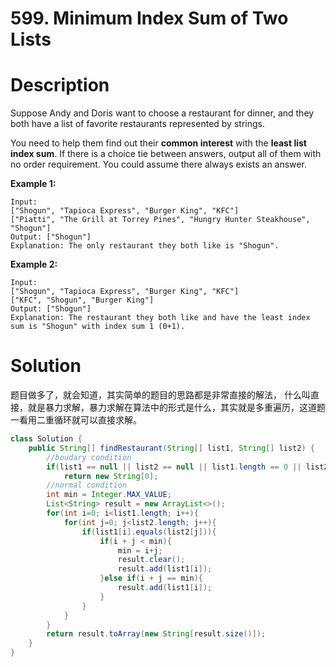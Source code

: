 # 599. Minimum Index Sum of Two Lists

# Description

Suppose Andy and Doris want to choose a restaurant for dinner, and they both have a list of favorite restaurants represented by strings.

You need to help them find out their **common interest** with the **least list index sum**. If there is a choice tie between answers, output all of them with no order requirement. You could assume there always exists an answer.

**Example 1:**

```
Input:
["Shogun", "Tapioca Express", "Burger King", "KFC"]
["Piatti", "The Grill at Torrey Pines", "Hungry Hunter Steakhouse", "Shogun"]
Output: ["Shogun"]
Explanation: The only restaurant they both like is "Shogun".
```

**Example 2:**

```
Input:
["Shogun", "Tapioca Express", "Burger King", "KFC"]
["KFC", "Shogun", "Burger King"]
Output: ["Shogun"]
Explanation: The restaurant they both like and have the least index sum is "Shogun" with index sum 1 (0+1).
```

# Solution

题目做多了，就会知道，其实简单的题目的思路都是非常直接的解法， 什么叫直接，就是暴力求解，暴力求解在算法中的形式是什么，其实就是多重遍历，这道题一看用二重循环就可以直接求解。

```java
class Solution {
    public String[] findRestaurant(String[] list1, String[] list2) {
        //boudary condition
        if(list1 == null || list2 == null || list1.length == 0 || list2.length == 0) 
            return new String[0];
        //normal condition
        int min = Integer.MAX_VALUE;
        List<String> result = new ArrayList<>();
        for(int i=0; i<list1.length; i++){
            for(int j=0; j<list2.length; j++){
                if(list1[i].equals(list2[j])){
                    if(i + j < min){
                        min = i+j;
                        result.clear();
                        result.add(list1[i]);
                    }else if(i + j == min){
                        result.add(list1[i]);
                    }
                }
            }
        }
        return result.toArray(new String[result.size()]);
    }
}
```

